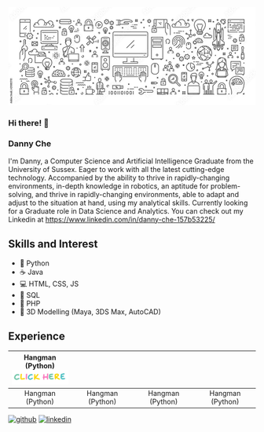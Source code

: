 ![Computer Science and Artificial Intelligence graduate](https://github.com/MiniNinja2131/MiniNinja2131/blob/master/computerScienceBanner.jpg)

### Hi there! 👋 
### Danny Che
I'm Danny, a Computer Science and Artificial Intelligence Graduate from the University of Sussex. Eager to work with all the latest cutting-edge technology. Accompanied by the ability to thrive in rapidly-changing environments, in-depth knowledge in robotics, an aptitude for problem-solving, and thrive in rapidly-changing environments, able to adapt and adjust to the situation at hand, using my analytical skills. Currently looking for a Graduate role in Data Science and Analytics. You can check out my Linkedin at https://www.linkedin.com/in/danny-che-157b53225/

## Skills and Interest
* 🐍 Python
* ☕ Java
* 💻 HTML, CSS, JS
* 📰 SQL
* 📄 PHP
* 💠 3D Modelling (Maya, 3DS Max, AutoCAD)


## Experience
| Hangman (Python) </br> [<img width="128px" src="https://github.com/MiniNinja2131/MiniNinja2131/blob/master/clickHere.gif"/>](https://github.com/MiniNinja2131/Hangman) |   |   |   |
|:---:|:---:|:---:|:---:|
| Hangman (Python) </br> | Hangman (Python) | Hangman (Python) | Hangman (Python) |



[<img src='https://cdn.jsdelivr.net/npm/simple-icons@3.0.1/icons/github.svg' alt='github' height='40'>](https://github.com/MiniNinja2131)  [<img src='https://cdn.jsdelivr.net/npm/simple-icons@3.0.1/icons/linkedin.svg' alt='linkedin' height='40'>](https://www.linkedin.com/in/https://www.linkedin.com/in/danny-che-157b53225//)  
